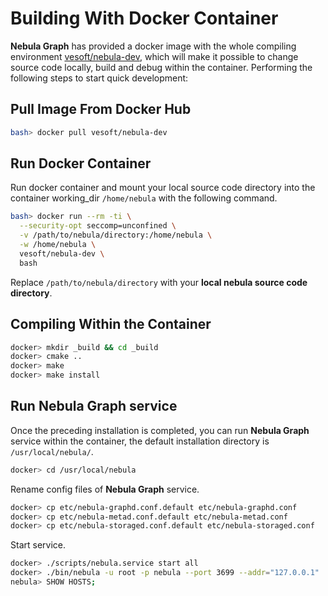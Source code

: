 # Building With Docker Container

**Nebula Graph** has provided a docker image with the whole compiling environment [vesoft/nebula-dev](https://hub.docker.com/r/vesoft/nebula-dev), which will make it possible to change source code locally, build and debug within the container. Performing the following steps to start quick development:

## Pull Image From Docker Hub

```bash
bash> docker pull vesoft/nebula-dev
```

## Run Docker Container

Run docker container and mount your local source code directory into the container working_dir `/home/nebula` with the following command.

```bash
bash> docker run --rm -ti \
  --security-opt seccomp=unconfined \
  -v /path/to/nebula/directory:/home/nebula \
  -w /home/nebula \
  vesoft/nebula-dev \
  bash
```

Replace `/path/to/nebula/directory` with your **local nebula source code directory**.

## Compiling Within the Container

```bash
docker> mkdir _build && cd _build
docker> cmake ..
docker> make
docker> make install
```

## Run Nebula Graph service

Once the preceding installation is completed, you can run **Nebula Graph** service within the container, the default installation directory is `/usr/local/nebula/`.

```bash
docker> cd /usr/local/nebula
```

Rename config files of **Nebula Graph** service.

```bash
docker> cp etc/nebula-graphd.conf.default etc/nebula-graphd.conf
docker> cp etc/nebula-metad.conf.default etc/nebula-metad.conf
docker> cp etc/nebula-storaged.conf.default etc/nebula-storaged.conf
```

Start service.

```bash
docker> ./scripts/nebula.service start all
docker> ./bin/nebula -u root -p nebula --port 3699 --addr="127.0.0.1"
nebula> SHOW HOSTS;
```
